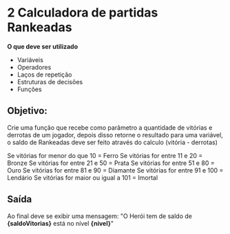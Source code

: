 # 2 Calculadora de partidas Rankeadas

**O que deve ser utilizado**

- Variáveis
- Operadores
- Laços de repetição
- Estruturas de decisões
- Funções

## Objetivo:
Crie uma função que recebe como parâmetro a quantidade de vitórias e derrotas de um jogador, depois disso retorne o resultado para uma variável, o saldo de Rankeadas deve ser feito através do calculo (vitória - derrotas)

Se vitórias for menor do que 10 = Ferro
Se vitórias for entre 11 e 20 = Bronze
Se vitórias for entre 21 e 50 = Prata
Se vitórias for entre 51 e 80 = Ouro
Se vitórias for entre 81 e 90 = Diamante
Se vitórias for entre 91 e 100 = Lendário
Se vitórias for maior ou igual a 101 = Imortal

## Saída
Ao final deve se exibir uma mensagem:
"O Herói tem de saldo de **{saldoVitorias}** está no nível **{nivel}**"
